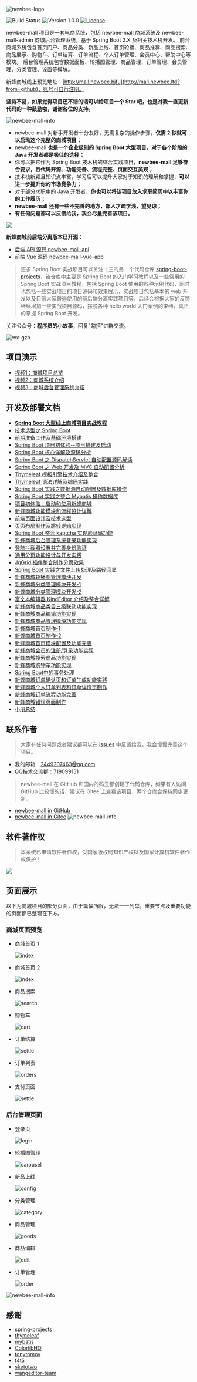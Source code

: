 ![newbee-logo](https://newbee-mall.oss-cn-beijing.aliyuncs.com/poster/product/newbee-logo.png?x-oss-process=image/resize,h_240,w_480)

![Build Status](https://img.shields.io/badge/build-passing-green.svg)
![Version 1.0.0](https://img.shields.io/badge/version-1.0.0-yellow.svg)
[![License](https://img.shields.io/badge/license-GPL3.0-blue.svg)](https://github.com/newbee-ltd/newbee-mall/blob/master/LICENSE)

newbee-mall 项目是一套电商系统，包括 newbee-mall 商城系统及 newbee-mall-admin 商城后台管理系统，基于 Spring Boot 2.X 及相关技术栈开发。 前台商城系统包含首页门户、商品分类、新品上线、首页轮播、商品推荐、商品搜索、商品展示、购物车、订单结算、订单流程、个人订单管理、会员中心、帮助中心等模块。 后台管理系统包含数据面板、轮播图管理、商品管理、订单管理、会员管理、分类管理、设置等模块。

新蜂商城线上预览地址：[http://mall.newbee.bjfu](http://mall.newbee.ltd?from=github)，账号可自行注册。

**坚持不易，如果觉得项目还不错的话可以给项目一个 Star 吧，也是对我一直更新代码的一种鼓励啦，谢谢各位的支持。**

![newbee-mall-info](https://newbee-mall.oss-cn-beijing.aliyuncs.com/poster/store/newbee-mall-star.png)

- newbee-mall 对新手开发者十分友好，无需复杂的操作步骤，**仅需 2 秒就可以启动这个完整的商城项目；**
- newbee-mall **也是一个企业级别的 Spring Boot 大型项目，对于各个阶段的 Java 开发者都是极佳的选择；**
- 你可以把它作为 Spring Boot 技术栈的综合实践项目，**newbee-mall 足够符合要求，且代码开源、功能完备、流程完整、页面交互美观；**
- 技术栈新颖且知识点丰富，学习后可以提升大家对于知识的理解和掌握，**可以进一步提升你的市场竞争力；**
- 对于部分求职中的 Java 开发者，**你也可以将该项目放入求职简历中以丰富你的工作履历；** 
- **newbee-mall 还有一些不完善的地方，鄙人才疏学浅，望见谅；** 
- **有任何问题都可以反馈给我，我会尽量完善该项目。** 

![](https://raw.githubusercontent.com/newbee-ltd/newbee-mall-vue-app/master/static-files/newbee-mall.png)

**新蜂商城前后端分离版本已开源：**

- [后端 API 源码 newbee-mall-api](https://github.com/newbee-ltd/newbee-mall-api)
- [前端 Vue 源码 newbee-mall-vue-app](https://github.com/newbee-ltd/newbee-mall-vue-app)

> 更多 Spring Boot 实战项目可以关注十三的另一个代码仓库 [spring-boot-projects](https://github.com/ZHENFENG13/spring-boot-projects)，该仓库中主要是 Spring Boot 的入门学习教程以及一些常用的 Spring Boot 实战项目教程，包括 Spring Boot 使用的各种示例代码，同时也包括一些实战项目的项目源码和效果展示，实战项目包括基本的 web 开发以及目前大家普遍使用的前后端分离实践项目等，后续会根据大家的反馈继续增加一些实战项目源码，摆脱各种 hello world 入门案例的束缚，真正的掌握 Spring Boot 开发。

关注公众号：**程序员的小故事**，回复"勾搭"进群交流。

![wx-gzh](https://newbee-mall.oss-cn-beijing.aliyuncs.com/wx-gzh/%E6%89%AB%E7%A0%81%E5%85%B3%E6%B3%A8.png)

## 项目演示

- [视频1：商城项目总览](https://edu.csdn.net/course/play/26258/326466)
- [视频2：商城系统介绍](https://edu.csdn.net/course/play/26258/326467)
- [视频3：商城后台管理系统介绍](https://edu.csdn.net/course/play/26258/328801)

## 开发及部署文档


- [**Spring Boot 大型线上商城项目实战教程**](https://juejin.im/book/5da2f9d4f265da5b81794d48?referrer=59199e22a22b9d0058279886)
- [技术选型之 Spring Boot](https://juejin.im/book/5da2f9d4f265da5b81794d48?referrer=59199e22a22b9d0058279886)
- [前期准备工作及基础环境搭建](https://juejin.im/book/5da2f9d4f265da5b81794d48?referrer=59199e22a22b9d0058279886)
- [Spring Boot 项目初体验--项目搭建及启动](https://juejin.im/book/5da2f9d4f265da5b81794d48?referrer=59199e22a22b9d0058279886)
- [Spring Boot 核心详解及源码分析](https://juejin.im/book/5da2f9d4f265da5b81794d48?referrer=59199e22a22b9d0058279886)
- [Spring Boot 之 DispatchServlet 自动配置源码解读](https://juejin.im/book/5da2f9d4f265da5b81794d48?referrer=59199e22a22b9d0058279886)
- [Spring Boot 之 Web 开发及 MVC 自动配置分析](https://juejin.im/book/5da2f9d4f265da5b81794d48?referrer=59199e22a22b9d0058279886)
- [Thymeleaf 模板引擎技术介绍及整合](https://juejin.im/book/5da2f9d4f265da5b81794d48?referrer=59199e22a22b9d0058279886)
- [Thymeleaf 语法详解及编码实践](https://juejin.im/book/5da2f9d4f265da5b81794d48?referrer=59199e22a22b9d0058279886)
- [Spring Boot 实践之数据源自动配置及数据库操作](https://juejin.im/book/5da2f9d4f265da5b81794d48?referrer=59199e22a22b9d0058279886)
- [Spring Boot 实践之整合 Mybatis 操作数据库](https://juejin.im/book/5da2f9d4f265da5b81794d48?referrer=59199e22a22b9d0058279886)
- [项目初体验：启动和使用新蜂商城](https://juejin.im/book/5da2f9d4f265da5b81794d48?referrer=59199e22a22b9d0058279886)
- [新蜂商城功能模块和流程设计详解](https://juejin.im/book/5da2f9d4f265da5b81794d48?referrer=59199e22a22b9d0058279886)
- [前端页面设计及技术选型](https://juejin.im/book/5da2f9d4f265da5b81794d48?referrer=59199e22a22b9d0058279886)
- [页面布局制作及跳转逻辑实现](https://juejin.im/book/5da2f9d4f265da5b81794d48?referrer=59199e22a22b9d0058279886)
- [Spring Boot 整合 kaptcha 实现验证码功能](https://juejin.im/book/5da2f9d4f265da5b81794d48?referrer=59199e22a22b9d0058279886)
- [新蜂商城后台管理系统登录功能实现](https://juejin.im/book/5da2f9d4f265da5b81794d48?referrer=59199e22a22b9d0058279886)
- [登陆拦截器设置并完善身份验证](https://juejin.im/book/5da2f9d4f265da5b81794d48?referrer=59199e22a22b9d0058279886)
- [通用分页功能设计与开发实践](https://juejin.im/book/5da2f9d4f265da5b81794d48?referrer=59199e22a22b9d0058279886)
- [JqGrid 插件整合制作分页效果](https://juejin.im/book/5da2f9d4f265da5b81794d48?referrer=59199e22a22b9d0058279886)
- [Spring Boot 实践之文件上传处理及路径回显](https://juejin.im/book/5da2f9d4f265da5b81794d48?referrer=59199e22a22b9d0058279886)
- [新蜂商城轮播图管理模块开发](https://juejin.im/book/5da2f9d4f265da5b81794d48?referrer=59199e22a22b9d0058279886)
- [新蜂商城分类管理模块开发-1](https://juejin.im/book/5da2f9d4f265da5b81794d48?referrer=59199e22a22b9d0058279886)
- [新蜂商城分类管理模块开发-2](https://juejin.im/book/5da2f9d4f265da5b81794d48?referrer=59199e22a22b9d0058279886)
- [富文本编辑器 KindEditor 介绍及整合详解](https://juejin.im/book/5da2f9d4f265da5b81794d48?referrer=59199e22a22b9d0058279886)
- [新蜂商城商品类目三级联动功能实现](https://juejin.im/book/5da2f9d4f265da5b81794d48?referrer=59199e22a22b9d0058279886)
- [新蜂商城商品编辑功能实现](https://juejin.im/book/5da2f9d4f265da5b81794d48?referrer=59199e22a22b9d0058279886)
- [新蜂商城商品管理模块功能实现](https://juejin.im/book/5da2f9d4f265da5b81794d48?referrer=59199e22a22b9d0058279886)
- [新蜂商城首页制作-1](https://juejin.im/book/5da2f9d4f265da5b81794d48?referrer=59199e22a22b9d0058279886)
- [新蜂商城首页制作-2](https://juejin.im/book/5da2f9d4f265da5b81794d48?referrer=59199e22a22b9d0058279886)
- [新蜂商城首页模块配置及功能完善](https://juejin.im/book/5da2f9d4f265da5b81794d48?referrer=59199e22a22b9d0058279886)
- [新蜂商城会员的注册/登录功能实现](https://juejin.im/book/5da2f9d4f265da5b81794d48?referrer=59199e22a22b9d0058279886)
- [新蜂商城搜索商品功能实现](https://juejin.im/book/5da2f9d4f265da5b81794d48?referrer=59199e22a22b9d0058279886)
- [新蜂商城购物车功能实现](https://juejin.im/book/5da2f9d4f265da5b81794d48?referrer=59199e22a22b9d0058279886)
- [Spring Boot中的事务处理](https://juejin.im/book/5da2f9d4f265da5b81794d48?referrer=59199e22a22b9d0058279886)
- [新蜂商城订单确认页和订单生成功能实践](https://juejin.im/book/5da2f9d4f265da5b81794d48?referrer=59199e22a22b9d0058279886)
- [新蜂商城个人订单列表和订单详情页制作](https://juejin.im/book/5da2f9d4f265da5b81794d48?referrer=59199e22a22b9d0058279886)
- [新蜂商城订单流程功能完善](https://juejin.im/book/5da2f9d4f265da5b81794d48?referrer=59199e22a22b9d0058279886)
- [新蜂商城错误页面制作](https://juejin.im/book/5da2f9d4f265da5b81794d48?referrer=59199e22a22b9d0058279886)
- [小册总结](https://juejin.im/book/5da2f9d4f265da5b81794d48?referrer=59199e22a22b9d0058279886)

## 联系作者

> 大家有任何问题或者建议都可以在 [issues](https://github.com/newbee-ltd/newbee-mall/issues) 中反馈给我，我会慢慢完善这个项目。

- 我的邮箱：2449207463@qq.com
- QQ技术交流群：719099151

> newbee-mall 在 GitHub 和国内的码云都创建了代码仓库，如果有人访问 GitHub 比较慢的话，建议在 Gitee 上查看该项目，两个仓库会保持同步更新。

- [newbee-mall in GitHub](https://github.com/newbee-ltd/newbee-mall)
- [newbee-mall in Gitee](https://gitee.com/newbee-ltd/newbee-mall)
![newbee-mall-info](https://newbee-mall.oss-cn-beijing.aliyuncs.com/poster/store/newbee-mall-info-3.png)

## 软件著作权

>本系统已申请软件著作权，受国家版权局知识产权以及国家计算机软件著作权保护！

![](https://newbee-mall.oss-cn-beijing.aliyuncs.com/poster/store/newbee-mall-copyright.png)

## 页面展示

以下为商城项目的部分页面，由于篇幅所限，无法一一列举，重要节点及重要功能的页面都已整理在下方。

### 商城页面预览

- 商城首页 1

	![index](https://newbee-mall.oss-cn-beijing.aliyuncs.com/poster/product/index-01-2020.gif)

- 商城首页 2

	![index](https://newbee-mall.oss-cn-beijing.aliyuncs.com/poster/product/index-02.png)

- 商品搜索

	![search](https://newbee-mall.oss-cn-beijing.aliyuncs.com/poster/product/search.png)

- 购物车

	![cart](https://newbee-mall.oss-cn-beijing.aliyuncs.com/poster/product/cart.png)
	
- 订单结算

	![settle](https://newbee-mall.oss-cn-beijing.aliyuncs.com/poster/product/settle.png)
			
- 订单列表

	![orders](https://newbee-mall.oss-cn-beijing.aliyuncs.com/poster/product/orders.png)	
	
- 支付页面

	![settle](https://newbee-mall.oss-cn-beijing.aliyuncs.com/poster/product/wx-pay.png)


### 后台管理页面

- 登录页

	![login](https://newbee-mall.oss-cn-beijing.aliyuncs.com/poster/product/manage-login.png)

- 轮播图管理

	![carousel](https://newbee-mall.oss-cn-beijing.aliyuncs.com/poster/product/manage-carousel.png)
	
- 新品上线

    ![config](https://newbee-mall.oss-cn-beijing.aliyuncs.com/poster/product/manage-index-config.png)

- 分类管理

	![category](https://newbee-mall.oss-cn-beijing.aliyuncs.com/poster/product/manage-category.png)

- 商品管理

	![goods](https://newbee-mall.oss-cn-beijing.aliyuncs.com/poster/product/manage-goods.png)

- 商品编辑

	![edit](https://newbee-mall.oss-cn-beijing.aliyuncs.com/poster/product/manage-goods-edit-new.png)

- 订单管理

	![order](https://newbee-mall.oss-cn-beijing.aliyuncs.com/poster/product/manage-order.png)

![newbee-mall-info](https://newbee-mall.oss-cn-beijing.aliyuncs.com/poster/store/newbee-mall-info-3.png)

## 感谢

- [spring-projects](https://github.com/spring-projects/spring-boot)
- [thymeleaf](https://github.com/thymeleaf/thymeleaf)
- [mybatis](https://github.com/mybatis/mybatis-3)
- [ColorlibHQ](https://github.com/ColorlibHQ/AdminLTE)
- [tonytomov](https://github.com/tonytomov/jqGrid)
- [t4t5](https://github.com/t4t5/sweetalert)
- [skytotwo](https://github.com/skytotwo/Alipay-WeChat-HTML)
- [wangeditor-team](https://github.com/wangeditor-team/wangEditor)